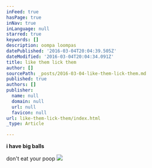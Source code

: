 ```yaml
---
inFeed: true
hasPage: true
inNav: true
inLanguage: null
starred: true
keywords: []
description: oompa loompas
datePublished: '2016-03-04T20:04:39.505Z'
dateModified: '2016-03-04T20:04:34.091Z'
title: like them lick them
author: []
sourcePath: _posts/2016-03-04-like-them-lick-them.md
published: true
authors: []
publisher:
  name: null
  domain: null
  url: null
  favicon: null
url: like-them-lick-them/index.html
_type: Article

---
```

**i have big balls**

don't eat your poop
![](https://the-grid-user-content.s3-us-west-2.amazonaws.com/e9ffa724-9361-4487-ab61-7b0b216a14e2.jpg)